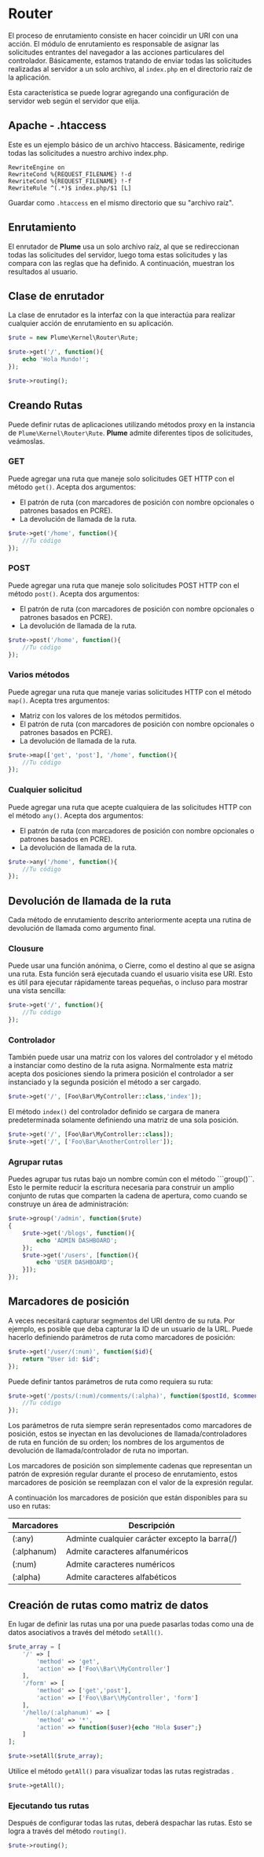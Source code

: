 # Router

El proceso de enrutamiento consiste en hacer coincidir un URI con una acción. El módulo de enrutamiento es responsable de asignar las solicitudes entrantes del navegador a las acciones particulares del controlador. Básicamente, estamos tratando de enviar todas las solicitudes realizadas al servidor a un solo archivo, al ```index.php``` en el directorio raíz de la aplicación.

Esta característica se puede lograr agregando una configuración de servidor web según el servidor que elija.

## Apache - .htaccess

Este es un ejemplo básico de un archivo htaccess. Básicamente, redirige todas las solicitudes a nuestro archivo index.php.

```.htaccess
RewriteEngine on
RewriteCond %{REQUEST_FILENAME} !-d
RewriteCond %{REQUEST_FILENAME} !-f
RewriteRule ^(.*)$ index.php/$1 [L]
```

Guardar como ```.htaccess``` en el mismo directorio que su "archivo raíz".

## Enrutamiento

El enrutador de **Plume** usa un solo archivo raíz, al que se redireccionan todas las solicitudes del servidor, luego toma estas solicitudes y las compara con las reglas que ha definido. A continuación, muestran los resultados al usuario.

## Clase de enrutador

La clase de enrutador es la interfaz con la que interactúa para realizar cualquier acción de enrutamiento en su aplicación. 

```php
$rute = new Plume\Kernel\Router\Rute;

$rute->get('/', function(){
    echo 'Hola Mundo!';
});

$rute->routing();
```

## Creando Rutas

Puede definir rutas de aplicaciones utilizando métodos proxy en la instancia de ```Plume\Kernel\Router\Rute```. **Plume** admite diferentes tipos de solicitudes, veámoslas.

### GET

Puede agregar una ruta que maneje solo solicitudes GET HTTP con el método ```get()```. Acepta dos argumentos:

- El patrón de ruta (con marcadores de posición con nombre opcionales o patrones basados ​​en PCRE).
- La devolución de llamada de la ruta.

```php
$rute->get('/home', function(){
    //Tu código
});
```

### POST

Puede agregar una ruta que maneje solo solicitudes POST HTTP con el método ```post()```. Acepta dos argumentos:

- El patrón de ruta (con marcadores de posición con nombre opcionales o patrones basados ​​en PCRE).
- La devolución de llamada de la ruta.

```php
$rute->post('/home', function(){
    //Tu código
});
```

### Varios métodos

Puede agregar una ruta que maneje varias solicitudes HTTP con el método ```map()```. Acepta tres argumentos:

- Matriz con los valores de los métodos permitidos.
- El patrón de ruta (con marcadores de posición con nombre opcionales o patrones basados ​​en PCRE).
- La devolución de llamada de la ruta.

```php
$rute->map(['get', 'post'], '/home', function(){
    //Tu código
});
```

### Cualquier solicitud

Puede agregar una ruta que acepte cualquiera de las solicitudes HTTP con el método ```any()```. Acepta dos argumentos:

- El patrón de ruta (con marcadores de posición con nombre opcionales o patrones basados ​​en PCRE).
- La devolución de llamada de la ruta.

```php
$rute->any('/home', function(){
    //Tu código
});
```

## Devolución de llamada de la ruta

Cada método de enrutamiento descrito anteriormente acepta una rutina de devolución de llamada como argumento final.

### Clousure

Puede usar una función anónima, o Cierre, como el destino al que se asigna una ruta. Esta función será ejecutada cuando el usuario visita ese URI. Esto es útil para ejecutar rápidamente tareas pequeñas, o incluso para mostrar una vista sencilla:

```php
$rute->get('/', function(){
    //Tu código
});
```

### Controlador

También puede usar una matriz con los valores del controlador y el método a instanciar como destino de la ruta asigna. Normalmente esta matriz acepta dos posiciones siendo la primera posición el controlador a ser instanciado y la segunda posición el método a ser cargado.

```php
$rute->get('/', [Foo\Bar\MyController::class,'index']);
```

El método ```index()``` del controlador definido se cargara de manera predeterminada solamente definiendo una matriz de una sola posición.

```php
$rute->get('/', [Foo\Bar\MyController::class]);
$rute->get('/', ['Foo\Bar\AnotherController']);
```

### Agrupar rutas

Puedes agrupar tus rutas bajo un nombre común con el método ```group()``. Esto le permite reducir la escritura necesaria para construir un amplio conjunto de rutas que comparten la cadena de apertura, como cuando se construye un área de administración:

```php
$rute->group('/admin', function($rute)
{
    $rute->get('/blogs', function(){
        echo 'ADMIN DASHBOARD';
    });
    $rute->get('/users', [function(){
        echo 'USER DASHBOARD';
    }]);
});
```

## Marcadores de posición

A veces necesitará capturar segmentos del URI dentro de su ruta. Por ejemplo, es posible que deba capturar la ID de un usuario de la URL. Puede hacerlo definiendo parámetros de ruta como marcadores de posición:

```php
$rute->get('/user/(:num)', function($id){
    return "User id: $id";
});
```

Puede definir tantos parámetros de ruta como requiera su ruta:

```php
$rute->get('/posts/(:num)/comments/(:alpha)', function($postId, $comment){
    //Tu código
});
```

Los parámetros de ruta siempre serán representados como marcadores de posición, estos se inyectan en las devoluciones de llamada/controladores de ruta en función de su orden; los nombres de los argumentos de devolución de llamada/controlador de ruta no importan.

Los marcadores de posición son simplemente cadenas que representan un patrón de expresión regular durante el proceso de enrutamiento, estos marcadores de posición se reemplazan  con el valor de la expresión regular.

A continuación los marcadores de posición que están disponibles para su uso en rutas:

|Marcadores  |Descripción                                    |
|------------|-----------------------------------------------|
|(:any)      |Adminte cualquier carácter excepto la barra(/) |
|(:alphanum) |Admite caracteres alfanuméricos                |
|(:num)      |Admite caracteres numéricos                    |
|(:alpha)    |Admite caracteres alfabéticos                  |

## Creación de rutas como matriz de datos

En lugar de definir las rutas una por una puede pasarlas todas como una de datos asociativos a través del método ```setAll()```.

```php
$rute_array = [
    '/' => [
        'method' => 'get',
        'action' => ['Foo\\Bar\\MyController']
    ],
    '/form' => [
        'method' => ['get','post'],
        'action' => ['Foo\\Bar\\MyController', 'form']
    ],
    '/hello/(:alphanum)' => [
        'method' => '*',
        'action' => function($user){echo "Hola $user";}
    ]
];

$rute->setAll($rute_array);
```

Utilice el método ```getAll()``` para visualizar todas las rutas registradas .

```php
$rute->getAll();
```

### Ejecutando tus rutas

Después de configurar todas las rutas, deberá despachar las rutas. Esto se logra a través del método ```routing()```.

```php
$rute->routing();
```
